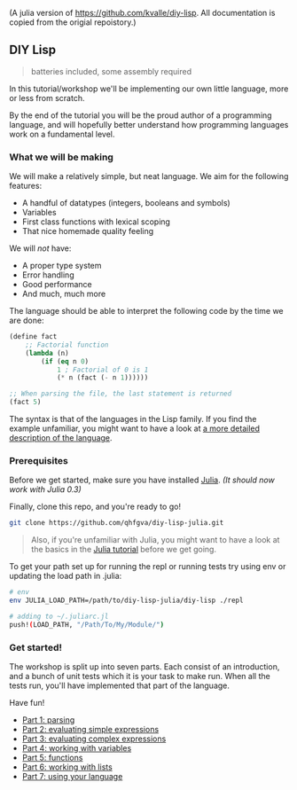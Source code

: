 
(A julia version of https://github.com/kvalle/diy-lisp. All documentation is copied from the origial repoistory.)

## DIY Lisp 

> batteries included, some assembly required

In this tutorial/workshop we'll be implementing our own little language, more or less from scratch. 

By the end of the tutorial you will be the proud author of a programming language, and will hopefully better understand how programming languages work  on a fundamental level.

### What we will be making

We will make a relatively simple, but neat language. We aim for the following features:

- A handful of datatypes (integers, booleans and symbols)
- Variables
- First class functions with lexical scoping
- That nice homemade quality feeling

We will *not* have:

- A proper type system
- Error handling
- Good performance
- And much, much more

The language should be able to interpret the following code by the time we are done:

```lisp
(define fact 
    ;; Factorial function
    (lambda (n) 
        (if (eq n 0) 
            1 ; Factorial of 0 is 1
            (* n (fact (- n 1))))))

;; When parsing the file, the last statement is returned
(fact 5)
```

The syntax is that of the languages in the Lisp family. If you find the example unfamiliar, you might want to have a look at [a more detailed description of the language](parts/language.md).

### Prerequisites

Before we get started, make sure you have installed [Julia](http://www.julialang.org/). 
*(It should now work with Julia 0.3)*

Finally, clone this repo, and you're ready to go!

```bash
git clone https://github.com/qhfgva/diy-lisp-julia.git
```

> Also, if you're unfamiliar with Julia, you might want to have a look at the basics in the [Julia tutorial](http://julialang.org/teaching/) before we get going.

To get your path set up for running the repl or running tests try using env or updating the load path in .julia:

```bash
# env
env JULIA_LOAD_PATH=/path/to/diy-lisp-julia/diy-lisp ./repl

# adding to ~/.juliarc.jl
push!(LOAD_PATH, "/Path/To/My/Module/")
```

### Get started!

The workshop is split up into seven parts. Each consist of an introduction, and a bunch of unit tests which it is your task to make run. When all the tests run, you'll have implemented that part of the language.

Have fun!

- [Part 1: parsing](parts/1.md)
- [Part 2: evaluating simple expressions](parts/2.md)
- [Part 3: evaluating complex expressions](parts/3.md)
- [Part 4: working with variables](parts/4.md)
- [Part 5: functions](parts/5.md)
- [Part 6: working with lists](parts/6.md)
- [Part 7: using your language](parts/7.md)
